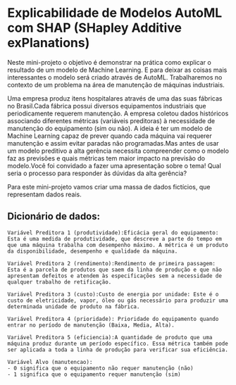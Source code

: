 # Explicabilidade de Modelos AutoML com SHAP (SHapley Additive exPlanations)

Neste mini-projeto o objetivo é  demonstrar na prática como explicar o resultado de um modelo de Machine Learning. E para deixar as coisas mais interessantes o modelo será criado através de AutoML. Trabalharemos no contexto de um problema na área de manutenção de máquinas industriais.

Uma empresa produz itens hospitalares através de uma das suas fábricas no Brasil.Cada fábrica possui diversos equipamentos industriais que periodicamente requerem manutenção. A empresa coletou dados históricos associando diferentes métricas (variáveis preditoras) à necessidade de manutenção do equipamento (sim ou não). A ideia é ter um modelo de Machine Learning capaz de prever quando cada máquina vai requerer manutenção e assim evitar paradas não programadas.Mas antes de usar um modelo preditivo a alta gerência necessita compreender como o modelo faz as previsões e quais métricas tem maior impacto na previsão do modelo.Você foi convidado a fazer uma apresentação sobre o tema! Qual seria o processo para responder às dúvidas da alta gerência?

Para este mini-projeto vamos criar uma massa de dados fictícios, que representam dados reais. 

## Dicionário de dados:
    Variável Preditora 1 (produtividade):Eficácia geral do equipamento: Esta é uma medida de produtividade, que descreve a parte do tempo em que uma máquina trabalha com desempenho máximo. A métrica é um produto da disponibilidade, desempenho e qualidade da máquina.

    Variável Preditora 2 (rendimento):Rendimento de primeira passagem: Esta é a parcela de produtos que saem da linha de produção e que não apresentam defeitos e atendem às especificações sem a necessidade de qualquer trabalho de retificação.

    Variável Preditora 3 (custo):Custo de energia por unidade: Este é o custo de eletricidade, vapor, óleo ou gás necessário para produzir uma determinada unidade de produto na fábrica.

    Variável Preditora 4 (prioridade): Prioridade do equipamento quando entrar no período de manutenção (Baixa, Media, Alta).

    Variável Preditora 5 (eficiencia):A quantidade de produto que uma máquina produz durante um período específico. Essa métrica também pode ser aplicada a toda a linha de produção para verificar sua eficiência.

    Variável Alvo (manutencao):
    - 0 significa que o equipamento não requer manutenção (não)
    - 1 significa que o equipamento requer manutenção (sim)
